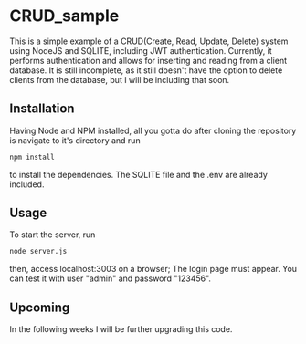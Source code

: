 # CRUD_sample
This is a simple example of a CRUD(Create, Read, Update, Delete) system using NodeJS and SQLITE, including JWT authentication.
Currently, it performs authentication and allows for inserting and reading from a client database.
It is still incomplete, as it still doesn't have the option to delete clients from the database, but I will be including that soon.

## Installation
Having Node and NPM installed, all you gotta do after cloning the repository is navigate to it's directory and run

```bash
npm install
```
to install the dependencies. The SQLITE file and the .env are already included.

## Usage
To start the server, run
```bash
node server.js
```
then, access localhost:3003 on a browser; The login page must appear.
You can test it with user "admin" and password "123456".

## Upcoming
In the following weeks I will be further upgrading this code.
